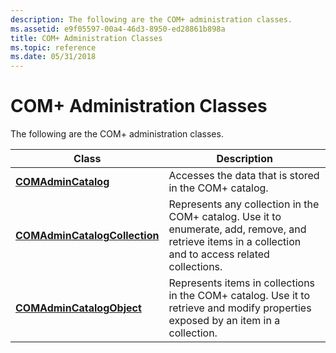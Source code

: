 ```yaml
---
description: The following are the COM+ administration classes.
ms.assetid: e9f05597-00a4-46d3-8950-ed28861b898a
title: COM+ Administration Classes
ms.topic: reference
ms.date: 05/31/2018
---
```


# COM+ Administration Classes

The following are the COM+ administration classes.



| Class                                                          | Description                                                                                                                                            |
|----------------------------------------------------------------|--------------------------------------------------------------------------------------------------------------------------------------------------------|
| [**COMAdminCatalog**](comadmincatalog.md)                     | Accesses the data that is stored in the COM+ catalog.                                                                                                  |
| [**COMAdminCatalogCollection**](comadmincatalogcollection.md) | Represents any collection in the COM+ catalog. Use it to enumerate, add, remove, and retrieve items in a collection and to access related collections. |
| [**COMAdminCatalogObject**](comadmincatalogobject.md)         | Represents items in collections in the COM+ catalog. Use it to retrieve and modify properties exposed by an item in a collection.                      |



 

 

 



